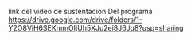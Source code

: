 link del video de sustentacion Del programa 
https://drive.google.com/drive/folders/1-Y2O8ViH6SEKmmOIjUh5XJu2ei8J6Jq8?usp=sharing

